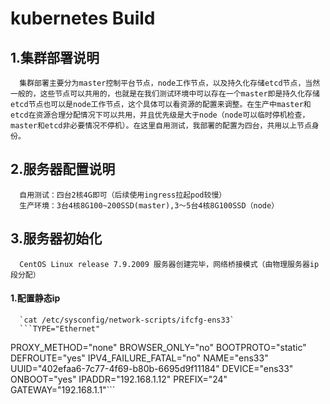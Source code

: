 #   kubernetes Build
##  1.集群部署说明
      集群部署主要分为master控制平台节点，node工作节点，以及持久化存储etcd节点，当然一般的，这些节点可以共用的，也就是在我们测试环境中可以存在一个master即是持久化存储etcd节点也可以是node工作节点，这个具体可以看资源的配置来调整。在生产中master和etcd在资源合理分配情况下可以共用，并且优先级是大于node（node可以临时停机检查，master和etcd非必要情况不停机）。在这里自用测试，我部署的配置为四台，共用以上节点身份。
##  2.服务器配置说明
      自用测试：四台2核4G即可（后续使用ingress拉起pod较慢）
      生产环境：3台4核8G100~200SSD(master),3～5台4核8G100SSD（node）
##  3.服务器初始化
      CentOS Linux release 7.9.2009 服务器创建完毕，网络桥接模式（由物理服务器ip段分配）  
####  1.配置静态ip
      `cat /etc/sysconfig/network-scripts/ifcfg-ens33`
      ```TYPE="Ethernet"
PROXY_METHOD="none"
BROWSER_ONLY="no"
BOOTPROTO="static"
DEFROUTE="yes"
IPV4_FAILURE_FATAL="no"
NAME="ens33"
UUID="402efaa6-7c77-4f69-b80b-6695d9f11184"
DEVICE="ens33"
ONBOOT="yes"
IPADDR="192.168.1.12"
PREFIX="24"
GATEWAY="192.168.1.1"```